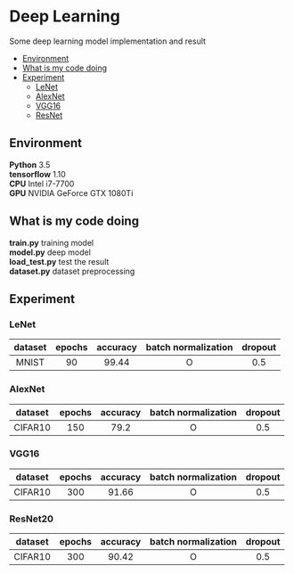 # Deep Learning
Some deep learning model implementation and result

- [Environment](#environment)
- [What is my code doing](#what-is-my-code-doing)
- [Experiment](#experiment)
  * [LeNet](#lenet)
  * [AlexNet](#alexnet)
  * [VGG16](#vgg16)
  * [ResNet](#resnet)

## Environment
**Python**       3.5    
**tensorflow**   1.10    
**CPU**          Intel i7-7700    
**GPU**          NVIDIA GeForce GTX 1080Ti    

## What is my code doing
**train.py**       training model    
**model.py**       deep model    
**load_test.py**   test the result    
**dataset.py**     dataset preprocessing    

## Experiment
### LeNet

| dataset | epochs | accuracy | batch normalization | dropout |
| :-----: | :----: | :------: | :-----------------: | :-----: | 
| MNIST   | 90     | 99.44    | O                   | 0.5     |

### AlexNet

| dataset | epochs | accuracy | batch normalization | dropout |
| :-----: | :----: | :------: | :-----------------: | :-----: | 
| CIFAR10 | 150    | 79.2     | O                   | 0.5     |

### VGG16

| dataset | epochs | accuracy | batch normalization | dropout |
| :-----: | :----: | :------: | :-----------------: | :-----: | 
| CIFAR10 | 300    | 91.66    | O                   | 0.5     |

### ResNet20

| dataset | epochs | accuracy | batch normalization | dropout |
| :-----: | :----: | :------: | :-----------------: | :-----: | 
| CIFAR10 | 300    | 90.42    | O                   | 0.5     |












